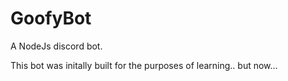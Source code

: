 # GoofyBot
A NodeJs discord bot.

This bot was initally built for the purposes of learning.. but now...

